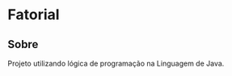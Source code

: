 <h1>Fatorial</h1>

<h2>Sobre</h2>
<p>Projeto utilizando lógica de programação na Linguagem de Java.</p>
